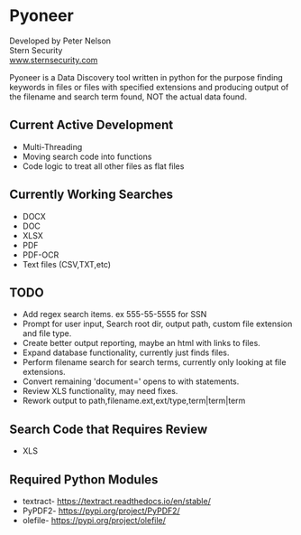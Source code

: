 # Pyoneer
Developed by Peter Nelson<br>
Stern Security<br>
www.sternsecurity.com

Pyoneer is a Data Discovery tool written in python for the purpose finding keywords in files or files with specified extensions and producing output of the filename and search term found, NOT the actual data found.

## Current Active Development
* Multi-Threading
* Moving search code into functions
* Code logic to treat all other files as flat files

## Currently Working Searches
* DOCX
* DOC
* XLSX
* PDF
* PDF-OCR
* Text files (CSV,TXT,etc)

## TODO
* Add regex search items. ex 555-55-5555 for SSN
* Prompt for user input, Search root dir, output path, custom file extension and file type.
* Create better output reporting, maybe an html with links to files.
* Expand database functionality, currently just finds files.
* Perform filename search for search terms, currently only looking at file extensions.
* Convert remaining 'document=' opens to with statements.
* Review XLS functionality, may need fixes.
* Rework output to path,filename.ext,ext/type,term|term|term

## Search Code that Requires Review
* XLS

## Required Python Modules
* textract- https://textract.readthedocs.io/en/stable/
* PyPDF2- https://pypi.org/project/PyPDF2/
* olefile- https://pypi.org/project/olefile/
